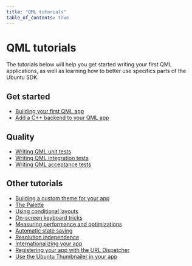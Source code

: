 ```yaml
---
title: "QML tutorials"
table_of_contents: true
---
```


# QML tutorials

The tutorials below will help you get started writing your first QML
applications, as well as learning how to better use specifics parts of the
Ubuntu SDK.

## Get started

  * [Building your first QML app](building-your-first-qml-app.md)
  * [Add a C++ backend to your QML app](add-cpp-backend-your-qml-app.md)

## Quality

  * [Writing QML unit tests](qml-unit-testing.md)
  * [Writing QML integration tests](qml-integration-testing.md)
  * [Writing QML acceptance tests](writing-qml-acceptance-tests.md)

## Other tutorials

  * [Building a custom theme for your app](/api/apps/qml/current/UbuntuUserInterfaceToolkit.ubuntu-theming/)
  * [The Palette](ubuntu-ui-toolkit-palette.md)
  * [Using conditional layouts](/api/apps/qml/current/UbuntuUserInterfaceToolkit.ubuntu-layouts/)
  * [On-screen keyboard tricks](ubuntu-screen-keyboard-tricks.md)
  * [Measuring performance and optimizations](/apps/qml/tutorials/performance-and-qml-applications-on-ubuntu/)
  * [Automatic state saving](/api/apps/qml/current/UbuntuUserInterfaceToolkit.statesaving/)
  * [Resolution independence](/api/apps/qml/current/UbuntuUserInterfaceToolkit.resolution-independence/)
  * [Internationalizing your app](internationalizing-your-app.md)
  * [Registering your app with the URL Dispatcher](register-your-app-url-dispatcher)
  * [Use the Ubuntu Thumbnailer in your app](use-ubuntu-thumbnailer)
